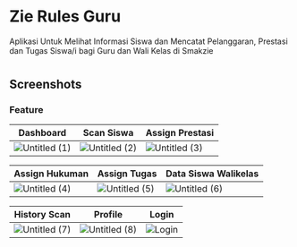 
# Zie Rules Guru

Aplikasi Untuk Melihat Informasi Siswa dan Mencatat Pelanggaran, Prestasi dan Tugas Siswa/i bagi Guru dan Wali Kelas di Smakzie 

#

## Screenshots

### Feature

| Dashboard | Scan Siswa | Assign Prestasi |
| --- | --- | --- |
| ![Untitled (1)](https://github.com/Apechi/ZieRulesGuru/assets/106357977/369ae785-7377-4d99-8bbc-aacc5638b242) | ![Untitled (2)](https://github.com/Apechi/ZieRulesGuru/assets/106357977/b45ced36-47d2-48f3-89ee-5a9b92e7f688) | ![Untitled (3)](https://github.com/Apechi/ZieRulesGuru/assets/106357977/ba631928-a280-4968-8a1b-30074b2ba9ed) |


| Assign Hukuman | Assign Tugas | Data Siswa Walikelas |
| --- | --- | --- |
| ![Untitled (4)](https://github.com/Apechi/ZieRulesGuru/assets/106357977/b7fec766-3bce-4a69-b7bb-dd6c3c84fcd3) | ![Untitled (5)](https://github.com/Apechi/ZieRulesGuru/assets/106357977/11322bcd-1a32-4b82-b3bb-5823ea81ddb8) | ![Untitled (6)](https://github.com/Apechi/ZieRulesGuru/assets/106357977/b5e6b865-9dd6-40a2-885c-2fde69abaeaf) |


| History Scan | Profile | Login |
| --- | --- | --- |
| ![Untitled (7)](https://github.com/Apechi/ZieRulesGuru/assets/106357977/b678fbfa-0753-4645-9600-a594e0302f58) | ![Untitled (8)](https://github.com/Apechi/ZieRulesGuru/assets/106357977/b899854c-2f51-4f74-baf5-370ef995338f) | ![Login](https://github.com/Apechi/ZieRulesGuru/assets/106357977/32c5a06a-62cf-42d5-8101-e207cd8bce26)


